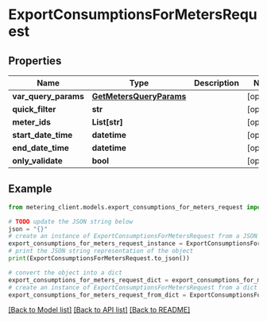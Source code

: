 # ExportConsumptionsForMetersRequest


## Properties

Name | Type | Description | Notes
------------ | ------------- | ------------- | -------------
**var_query_params** | [**GetMetersQueryParams**](GetMetersQueryParams.md) |  | [optional] 
**quick_filter** | **str** |  | [optional] 
**meter_ids** | **List[str]** |  | [optional] 
**start_date_time** | **datetime** |  | [optional] 
**end_date_time** | **datetime** |  | [optional] 
**only_validate** | **bool** |  | [optional] 

## Example

```python
from metering_client.models.export_consumptions_for_meters_request import ExportConsumptionsForMetersRequest

# TODO update the JSON string below
json = "{}"
# create an instance of ExportConsumptionsForMetersRequest from a JSON string
export_consumptions_for_meters_request_instance = ExportConsumptionsForMetersRequest.from_json(json)
# print the JSON string representation of the object
print(ExportConsumptionsForMetersRequest.to_json())

# convert the object into a dict
export_consumptions_for_meters_request_dict = export_consumptions_for_meters_request_instance.to_dict()
# create an instance of ExportConsumptionsForMetersRequest from a dict
export_consumptions_for_meters_request_from_dict = ExportConsumptionsForMetersRequest.from_dict(export_consumptions_for_meters_request_dict)
```
[[Back to Model list]](../README.md#documentation-for-models) [[Back to API list]](../README.md#documentation-for-api-endpoints) [[Back to README]](../README.md)



